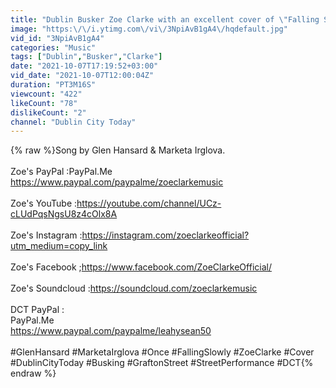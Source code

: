 ```yaml
---
title: "Dublin Busker Zoe Clarke with an excellent cover of \"Falling Slowly\" from the Motion Picture... Once"
image: "https:\/\/i.ytimg.com\/vi\/3NpiAvB1gA4\/hqdefault.jpg"
vid_id: "3NpiAvB1gA4"
categories: "Music"
tags: ["Dublin","Busker","Clarke"]
date: "2021-10-07T17:19:52+03:00"
vid_date: "2021-10-07T12:00:04Z"
duration: "PT3M16S"
viewcount: "422"
likeCount: "78"
dislikeCount: "2"
channel: "Dublin City Today"
---
```

{% raw %}Song by Glen Hansard &amp; Marketa Irglova. <br /><br />Zoe's PayPal :PayPal.Me<br /><a rel="nofollow" target="blank" href="https://www.paypal.com/paypalme/zoeclarkemusic">https://www.paypal.com/paypalme/zoeclarkemusic</a><br /><br />Zoe's YouTube :<a rel="nofollow" target="blank" href="https://youtube.com/channel/UCz-cLUdPqsNgsU8z4cOlx8A">https://youtube.com/channel/UCz-cLUdPqsNgsU8z4cOlx8A</a><br /><br />Zoe's Instagram :<a rel="nofollow" target="blank" href="https://instagram.com/zoeclarkeofficial?utm_medium=copy_link">https://instagram.com/zoeclarkeofficial?utm_medium=copy_link</a><br /><br />Zoe's Facebook ;<a rel="nofollow" target="blank" href="https://www.facebook.com/ZoeClarkeOfficial/">https://www.facebook.com/ZoeClarkeOfficial/</a><br /><br />Zoe's Soundcloud :<a rel="nofollow" target="blank" href="https://soundcloud.com/zoeclarkemusic">https://soundcloud.com/zoeclarkemusic</a><br /><br />DCT PayPal :<br />PayPal.Me<br /><a rel="nofollow" target="blank" href="https://www.paypal.com/paypalme/leahysean50">https://www.paypal.com/paypalme/leahysean50</a><br /><br />#GlenHansard #MarketaIrglova #Once #FallingSlowly #ZoeClarke #Cover #DublinCityToday #Busking #GraftonStreet #StreetPerformance #DCT{% endraw %}
